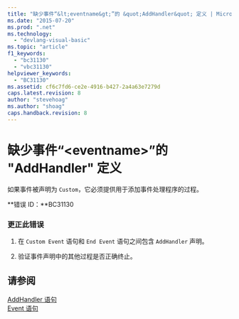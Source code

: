```yaml
---
title: "缺少事件“&lt;eventname&gt;”的 &quot;AddHandler&quot; 定义 | Microsoft Docs"
ms.date: "2015-07-20"
ms.prod: ".net"
ms.technology: 
  - "devlang-visual-basic"
ms.topic: "article"
f1_keywords: 
  - "bc31130"
  - "vbc31130"
helpviewer_keywords: 
  - "BC31130"
ms.assetid: cf6c7fd6-ce2e-4916-b427-2a4a63e7279d
caps.latest.revision: 8
author: "stevehoag"
ms.author: "shoag"
caps.handback.revision: 8
---
```

# 缺少事件“&lt;eventname&gt;”的 &quot;AddHandler&quot; 定义
如果事件被声明为 `Custom`，它必须提供用于添加事件处理程序的过程。  
  
 **错误 ID：**BC31130  
  
### 更正此错误  
  
1.  在 `Custom Event` 语句和 `End Event` 语句之间包含 `AddHandler` 声明。  
  
2.  验证事件声明中的其他过程是否正确终止。  
  
## 请参阅  
 [AddHandler 语句](../../visual-basic/language-reference/statements/addhandler-statement.md)   
 [Event 语句](../../visual-basic/language-reference/statements/event-statement.md)